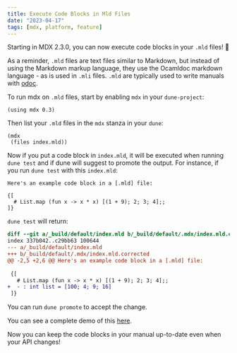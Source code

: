 ```yaml
---
title: Execute Code Blocks in Mld Files
date: "2023-04-17"
tags: [mdx, platform, feature]
---
```


Starting in MDX 2.3.0, you can now execute code blocks in your `.mld` files! 🎉

As a reminder, `.mld` files are text files similar to Markdown, but instead of
using the Markdown markup language, they use the Ocamldoc markdown language - as
is used in `.mli` files. `.mld` are typically used to write manuals with
[odoc](https://ocaml.github.io/odoc/).

To run mdx on `.mld` files, start by enabling `mdx` in your `dune-project`:

```
(using mdx 0.3)
```

Then list your `.mld` files in the `mdx` stanza in your `dune`:

```
(mdx
 (files index.mld))
```

Now if you put a code block in `index.mld`, it will be executed when running `dune test` and if dune will suggest to promote the output. For instance, if you run `dune test` with this `index.mld`:

```
Here's an example code block in a [.mld] file:

{[
  # List.map (fun x -> x * x) [(1 + 9); 2; 3; 4];;
]}
```

`dune test` will return:

```diff
diff --git a/_build/default/index.mld b/_build/default/.mdx/index.mld.corrected
index 337b042..c29bb63 100644
--- a/_build/default/index.mld
+++ b/_build/default/.mdx/index.mld.corrected
@@ -2,5 +2,6 @@ Here's an example code block in a [.mld] file:
 
 {[
   # List.map (fun x -> x * x) [(1 + 9); 2; 3; 4];;
+  - : int list = [100; 4; 9; 16]
 ]}
```

You can run `dune promote` to accept the change.

You can see a complete demo of this [here](https://github.com/tmattio/demo-mdx-mld).

Now you can keep the code blocks in your manual up-to-date even when your API
changes!
